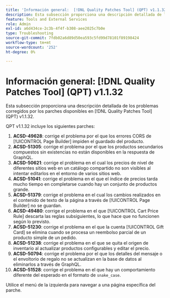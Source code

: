 ```yaml
---
title: 'Información general:  [!DNL Quality Patches Tool] (QPT) v1.1.32'
description: Esta subsección proporciona una descripción detallada de los problemas corregidos por los parches disponibles en  [!DNL Quality Patches Tool] (QPT) v1.1.32.
feature: Tools and External Services
role: Admin
exl-id: a6d434ce-2c3b-4f4f-b308-aee2025c7b0e
type: Troubleshooting
source-git-commit: 7fdb02a6d89d50ea593c5fd99d78101f89198424
workflow-type: tm+mt
source-wordcount: '252'
ht-degree: 0%

---
```


# Información general: [!DNL Quality Patches Tool] (QPT) v1.1.32

Esta subsección proporciona una descripción detallada de los problemas corregidos por los parches disponibles en [!DNL Quality Patches Tool] (QPT) v1.1.32.

QPT v1.1.32 incluye los siguientes parches:

1. **ACSD-49628**: corrige el problema por el que los errores CORS de [!UICONTROL Page Builder] impiden el guardado del producto.
1. **ACSD-51305**: corrige el problema por el que los productos secundarios compuestos sin existencias no están disponibles en la respuesta de GraphQL.
1. **ACSD-50621**: corrige el problema en el cual los precios de nivel de diferentes sitios web en un catálogo compartido no son visibles al intentar editarlos en el entorno de varios sitios web.
1. **ACSD-51041**: corrige el problema en el que el índice de precios tarda mucho tiempo en completarse cuando hay un conjunto de productos grande.
1. **ACSD-51379**: corrige el problema en el cual los cambios realizados en el contenido de texto de la página a través de [!UICONTROL Page Builder] no se guardan.
1. **ACSD-49480**: corrige el problema en el que [!UICONTROL Cart Price Rule] descarta las reglas subsiguientes, lo que hace que no funcionen según lo previsto.
1. **ACSD-51230**: corrige el problema en el que la cuenta [!UICONTROL Gift Card] se elimina cuando se procesa un reembolso parcial de un producto simple de un pedido.
1. **ACSD-51238**: corrige el problema en el que se quita el origen de inventario al actualizar productos configurables y editar el precio.
1. **ACSD-50794**: corrige el problema por el que los detalles del mensaje o el envoltorio de regalo no se actualizan en la base de datos al eliminarlos a través de GraphQL.
1. **ACSD-51528**: corrige el problema en el que hay un comportamiento diferente del esperado en el formato de `snake_case`.

Utilice el menú de la izquierda para navegar a una página específica del parche.
